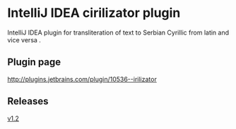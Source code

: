# IntelliJ IDEA cirilizator plugin
IntelliJ IDEA plugin for transliteration of text to Serbian Cyrillic from latin and vice versa .

## Plugin page
http://plugins.jetbrains.com/plugin/10536--irilizator

## Releases
[v1.2](https://github.com/jokam85/ij-cirilizator-plugin/releases/download/v1.2/cirilizator-v1_2.jar)
